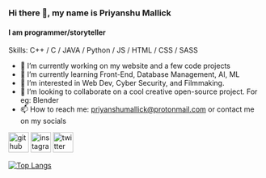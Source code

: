 ### Hi there 👋, my name is Priyanshu Mallick
#### I am programmer/storyteller

Skills: C++ / C  / JAVA / Python / JS / HTML / CSS / SASS

- 🔭 I’m currently working on my website and a few code projects 
- 🌱 I’m currently learning Front-End, Database Management, AI, ML 
- 👀 I’m interested in Web Dev, Cyber Security, and Filmmaking.
- 👯 I’m looking to collaborate on a cool creative open-source project. For eg: Blender 
- 📫 How to reach me: priyanshumallick@protonmail.com 
or contact me on my socials


[<img src='https://cdn.jsdelivr.net/npm/simple-icons@3.0.1/icons/github.svg' alt='github' height='40'>](https://github.com/PriyanshuMallick)  [<img src='https://cdn.jsdelivr.net/npm/simple-icons@3.0.1/icons/instagram.svg' alt='instagram' height='40'>](https://www.instagram.com/mallickpriyansh/)  [<img src='https://cdn.jsdelivr.net/npm/simple-icons@3.0.1/icons/twitter.svg' alt='twitter' height='40'>](https://twitter.com/mallickp)  

[![Top Langs](https://github-readme-stats.vercel.app/api/top-langs/?username=PriyanshuMallick)](https://github.com/anuraghazra/github-readme-stats)



<!--- - 💞️ I’m looking to collaborate on ... --->
<!---
PriyanshuMallick/PriyanshuMallick is a ✨ special ✨ repository because its `README.md` (this file) appears on your GitHub profile.
You can click the Preview link to take a look at your changes.
--->
